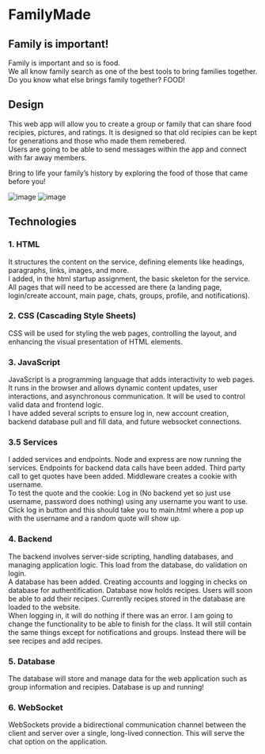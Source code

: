 # FamilyMade

## Family is important!
Family is important and so is food.<br>
We all know family search as one of the best tools to bring families together.<br>
Do you know what else brings family together? FOOD!<br>

## Design
This web app will allow you to create a group or family that can share food recipies, pictures, and ratings. It is designed so that old recipies can be kept for generations and those who made them remebered.<br>
Users are going to be able to send messages within the app and connect with far away members.


Bring to life your family’s history by exploring the food of those that came before you!

![image](https://github.com/jhgirald/cs260-startup/assets/63177251/34c130e1-85f3-4694-b46b-eeaf864d685f)
![image](https://github.com/jhgirald/cs260-startup/assets/63177251/bc81603a-7392-4d4f-b680-aad23b242731)


## Technologies
### 1. HTML
It structures the content on the service, defining elements like headings, paragraphs, links, images, and more.<br>
I added, in the html startup assignment, the basic skeleton for the service. All pages that will need to be accessed are there (a landing page, login/create account, main page, chats, groups, profile, and notifications).

### 2. CSS (Cascading Style Sheets)
CSS will be used for styling the web pages, controlling the layout, and enhancing the visual presentation of HTML elements.

### 3. JavaScript
JavaScript is a programming language that adds interactivity to web pages. It runs in the browser and allows dynamic content updates, user interactions, and asynchronous communication. It will be used to control valid data and frontend logic.<br>
I have added several scripts to ensure log in, new account creation, backend database pull and fill data, and future websocket connections.

### 3.5 Services
I added services and endpoints. Node and express are now running the services. Endpoints for backend data calls have been added. Third party call to get quotes have been added. Middleware creates a cookie with username.<br>
To test the quote and the cookie: Log in (No backend yet so just use username, password does nothing) using any username you want to use. Click log in button and this should take you to main.html where a pop up with the username and a random quote will show up.

### 4. Backend
The backend involves server-side scripting, handling databases, and managing application logic. This load from the database, do validation on login.<br>
A database has been added. Creating accounts and logging in checks on database for authentification. Database now holds recipes. Users will soon be able to add their recipes. Currently recipes stored in the database are loaded to the website. <br>
When logging in, it will do nothing if there was an error. I am going to change the functionality to be able to finish for the class. It will still contain the same things except for notifications and groups. Instead there will be see recipes and add recipes.

### 5. Database
The database will store and manage data for the web application such as group information and recipies. Database is up and running!

### 6. WebSocket
WebSockets provide a bidirectional communication channel between the client and server over a single, long-lived connection. This will serve the chat option on the application.
